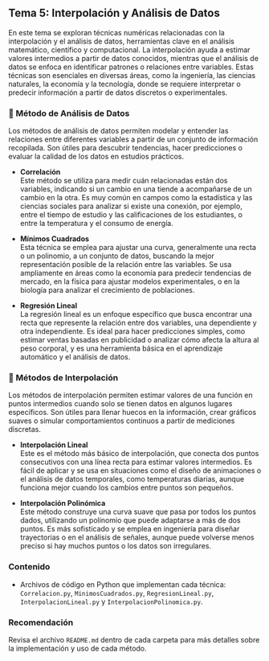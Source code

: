 ## Tema 5: Interpolación y Análisis de Datos

En este tema se exploran técnicas numéricas relacionadas con la interpolación y el análisis de datos, herramientas clave en el análisis matemático, científico y computacional. La interpolación ayuda a estimar valores intermedios a partir de datos conocidos, mientras que el análisis de datos se enfoca en identificar patrones o relaciones entre variables. Estas técnicas son esenciales en diversas áreas, como la ingeniería, las ciencias naturales, la economía y la tecnología, donde se requiere interpretar o predecir información a partir de datos discretos o experimentales.

### 📂 Método de Análisis de Datos

Los métodos de análisis de datos permiten modelar y entender las relaciones entre diferentes variables a partir de un conjunto de información recopilada. Son útiles para descubrir tendencias, hacer predicciones o evaluar la calidad de los datos en estudios prácticos.

- **Correlación**  
  Este método se utiliza para medir cuán relacionadas están dos variables, indicando si un cambio en una tiende a acompañarse de un cambio en la otra. Es muy común en campos como la estadística y las ciencias sociales para analizar si existe una conexión, por ejemplo, entre el tiempo de estudio y las calificaciones de los estudiantes, o entre la temperatura y el consumo de energía.

- **Mínimos Cuadrados**  
  Esta técnica se emplea para ajustar una curva, generalmente una recta o un polinomio, a un conjunto de datos, buscando la mejor representación posible de la relación entre las variables. Se usa ampliamente en áreas como la economía para predecir tendencias de mercado, en la física para ajustar modelos experimentales, o en la biología para analizar el crecimiento de poblaciones.

- **Regresión Lineal**  
  La regresión lineal es un enfoque específico que busca encontrar una recta que represente la relación entre dos variables, una dependiente y otra independiente. Es ideal para hacer predicciones simples, como estimar ventas basadas en publicidad o analizar cómo afecta la altura al peso corporal, y es una herramienta básica en el aprendizaje automático y el análisis de datos.

### 📂 Métodos de Interpolación

Los métodos de interpolación permiten estimar valores de una función en puntos intermedios cuando solo se tienen datos en algunos lugares específicos. Son útiles para llenar huecos en la información, crear gráficos suaves o simular comportamientos continuos a partir de mediciones discretas.

- **Interpolación Lineal**  
  Este es el método más básico de interpolación, que conecta dos puntos consecutivos con una línea recta para estimar valores intermedios. Es fácil de aplicar y se usa en situaciones como el diseño de animaciones o el análisis de datos temporales, como temperaturas diarias, aunque funciona mejor cuando los cambios entre puntos son pequeños.

- **Interpolación Polinómica**  
  Este método construye una curva suave que pasa por todos los puntos dados, utilizando un polinomio que puede adaptarse a más de dos puntos. Es más sofisticado y se emplea en ingeniería para diseñar trayectorias o en el análisis de señales, aunque puede volverse menos preciso si hay muchos puntos o los datos son irregulares.

### Contenido
- Archivos de código en Python que implementan cada técnica: `Correlacion.py`, `MinimosCuadrados.py`, `RegresionLineal.py`, `InterpolacionLineal.py` y `InterpolacionPolinomica.py`.

### Recomendación
Revisa el archivo `README.md` dentro de cada carpeta para más detalles sobre la implementación y uso de cada método.
